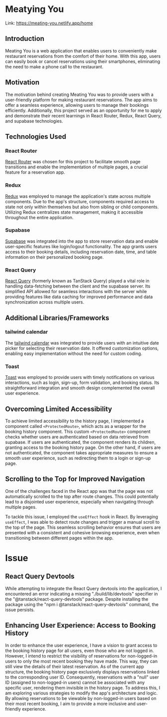 # Meatying You

Link:
https://meating-you.netlify.app/home

## Introduction

Meating You is a web application that enables users to conveniently make restaurant reservations from the comfort of their home. With this app, users can easily book or cancel reservations using their smartphones, eliminating the need to make a phone call to the restaurant.

## Motivation

The motivation behind creating Meating You was to provide users with a user-friendly platform for making restaurant reservations. The app aims to offer a seamless experience, allowing users to manage their bookings efficiently. Additionally, this project served as an opportunity for me to apply and demonstrate their recent learnings in React Router, Redux, React Query, and supabase technologies.

## Technologies Used

### React Router
[React Router](https://reactrouter.com/en/main) was chosen for this project to facilitate smooth page transitions and enable the implementation of multiple pages, a crucial feature for a reservation app.

### Redux
[Redux](https://redux.js.org/) was employed to manage the application's state across multiple components. Due to the app's structure, components required access to state not only within themselves but also from sibling or child components. Utilizing Redux centralizes state management, making it accessible throughout the entire application.

### Supabase
[Supabase](https://supabase.com/) was integrated into the app to store reservation data and enable user-specific features like login/logout functionality. The app grants users access to their booking details, including reservation date, time, and table information on their personalized booking page.

### React Query
[React Query](https://tanstack.com/) (formerly known as TanStack Query) played a vital role in handling data-fetching between the client and the supabase server. Its simplified API allowed for seamless interactions with the server while providing features like data caching for improved performance and data synchronization across multiple users.

## Additional Libraries/Frameworks

### tailwind calendar
The [tailwind calendar](https://react-tailwindcss-datepicker.vercel.app/) was integrated to provide users with an intuitive date picker for selecting their reservation date. It offered customization options, enabling easy implementation without the need for custom coding.

### Toast
[Toast](https://react-hot-toast.com/) was employed to provide users with timely notifications on various interactions, such as login, sign-up, form validation, and booking status. Its straightforward integration and smooth design complemented the overall user experience.

## Overcoming Limited Accessibility

To achieve limited accessibility to the history page, I implemented a component called `<ProtectedRoute>`, which acts as a wrapper for the booking history component. This custom `<ProtectedRoute>` component checks whether users are authenticated based on data retrieved from supabase. If users are authenticated, the component renders its children, granting access to the booking history page. On the other hand, if users are not authenticated, the component takes appropriate measures to ensure a smooth user experience, such as redirecting them to a login or sign-up page.


## Scrolling to the Top for Improved Navigation

One of the challenges faced in the React app was that the page was not automatically scrolled to the top after route changes. This could potentially lead to a disjointed user experience, especially when navigating through multiple pages.

To tackle this issue, I employed the `useEffect` hook in React. By leveraging `useEffect`, I was able to detect route changes and trigger a manual scroll to the top of the page. This seamless scrolling behavior ensures that users are presented with a consistent and cohesive browsing experience, even when transitioning between different pages within the app.

# Issue 

## React Query Devtools

While attempting to integrate the React Query devtools into the application, I encountered an error indicating a missing "./build/lib/devtools" specifier in the "@tanstack/react-query-devtools" package. Despite installing the package using the "npm i @tanstack/react-query-devtools" command, the issue persists.

## Enhancing User Experience: Access to Booking History

In order to enhance the user experience, I have a vision to grant access to the booking history page for all users, even those who are not logged in. However, I intend to restrict the visibility of reservations for non-logged-in users to only the most recent booking they have made. This way, they can still view the details of their latest reservation.
As of the current app structure, the booking history page exclusively displays reservations linked to the corresponding user ID. Consequently, reservations with a "null" user ID (assigned to non-logged-in users) cannot be associated with any specific user, rendering them invisible in the history page.
To address this, I am exploring various strategies to modify the app's architecture and logic. By allowing reservations to be viewable by non-logged-in users based on their most recent booking, I aim to provide a more inclusive and user-friendly experience.
